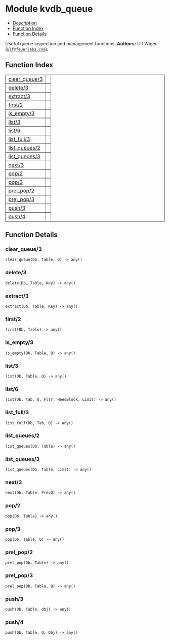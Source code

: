 

# Module kvdb_queue #
* [Description](#description)
* [Function Index](#index)
* [Function Details](#functions)



Useful queue inspection and management functions.
__Authors:__ Ulf Wiger ([`ulf@feuerlabs.com`](mailto:ulf@feuerlabs.com)).
<a name="index"></a>

## Function Index ##


<table width="100%" border="1" cellspacing="0" cellpadding="2" summary="function index"><tr><td valign="top"><a href="#clear_queue-3">clear_queue/3</a></td><td></td></tr><tr><td valign="top"><a href="#delete-3">delete/3</a></td><td></td></tr><tr><td valign="top"><a href="#extract-3">extract/3</a></td><td></td></tr><tr><td valign="top"><a href="#first-2">first/2</a></td><td></td></tr><tr><td valign="top"><a href="#is_empty-3">is_empty/3</a></td><td></td></tr><tr><td valign="top"><a href="#list-3">list/3</a></td><td></td></tr><tr><td valign="top"><a href="#list-6">list/6</a></td><td></td></tr><tr><td valign="top"><a href="#list_full-3">list_full/3</a></td><td></td></tr><tr><td valign="top"><a href="#list_queues-2">list_queues/2</a></td><td></td></tr><tr><td valign="top"><a href="#list_queues-3">list_queues/3</a></td><td></td></tr><tr><td valign="top"><a href="#next-3">next/3</a></td><td></td></tr><tr><td valign="top"><a href="#pop-2">pop/2</a></td><td></td></tr><tr><td valign="top"><a href="#pop-3">pop/3</a></td><td></td></tr><tr><td valign="top"><a href="#prel_pop-2">prel_pop/2</a></td><td></td></tr><tr><td valign="top"><a href="#prel_pop-3">prel_pop/3</a></td><td></td></tr><tr><td valign="top"><a href="#push-3">push/3</a></td><td></td></tr><tr><td valign="top"><a href="#push-4">push/4</a></td><td></td></tr></table>


<a name="functions"></a>

## Function Details ##

<a name="clear_queue-3"></a>

### clear_queue/3 ###

`clear_queue(Db, Table, Q) -> any()`


<a name="delete-3"></a>

### delete/3 ###

`delete(Db, Table, Key) -> any()`


<a name="extract-3"></a>

### extract/3 ###

`extract(Db, Table, Key) -> any()`


<a name="first-2"></a>

### first/2 ###

`first(Db, Table) -> any()`


<a name="is_empty-3"></a>

### is_empty/3 ###

`is_empty(Db, Table, Q) -> any()`


<a name="list-3"></a>

### list/3 ###

`list(Db, Table, Q) -> any()`


<a name="list-6"></a>

### list/6 ###

`list(Db, Tab, Q, Fltr, HeedBlock, Limit) -> any()`


<a name="list_full-3"></a>

### list_full/3 ###

`list_full(Db, Tab, Q) -> any()`


<a name="list_queues-2"></a>

### list_queues/2 ###

`list_queues(Db, Table) -> any()`


<a name="list_queues-3"></a>

### list_queues/3 ###

`list_queues(Db, Table, Limit) -> any()`


<a name="next-3"></a>

### next/3 ###

`next(Db, Table, PrevQ) -> any()`


<a name="pop-2"></a>

### pop/2 ###

`pop(Db, Table) -> any()`


<a name="pop-3"></a>

### pop/3 ###

`pop(Db, Table, Q) -> any()`


<a name="prel_pop-2"></a>

### prel_pop/2 ###

`prel_pop(Db, Table) -> any()`


<a name="prel_pop-3"></a>

### prel_pop/3 ###

`prel_pop(Db, Table, Q) -> any()`


<a name="push-3"></a>

### push/3 ###

`push(Db, Table, Obj) -> any()`


<a name="push-4"></a>

### push/4 ###

`push(Db, Table, Q, Obj) -> any()`


